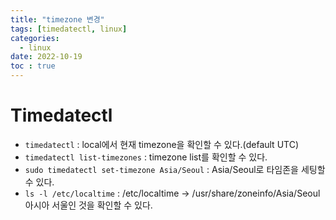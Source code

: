 ```yaml
---
title: "timezone 변경"
tags: [timedatectl, linux]
categories:
  - linux
date: 2022-10-19
toc : true
---
```


# Timedatectl
- `timedatectl` : local에서 현재 timezone을 확인할 수 있다.(default UTC)
- `timedatectl list-timezones` : timezone list를 확인할 수 있다.
- `sudo timedatectl set-timezone Asia/Seoul` : Asia/Seoul로 타임존을 세팅할 수 있다.
- `ls -l /etc/localtime` : /etc/localtime -> /usr/share/zoneinfo/Asia/Seoul 아시아 서울인 것을 확인할 수 있다.